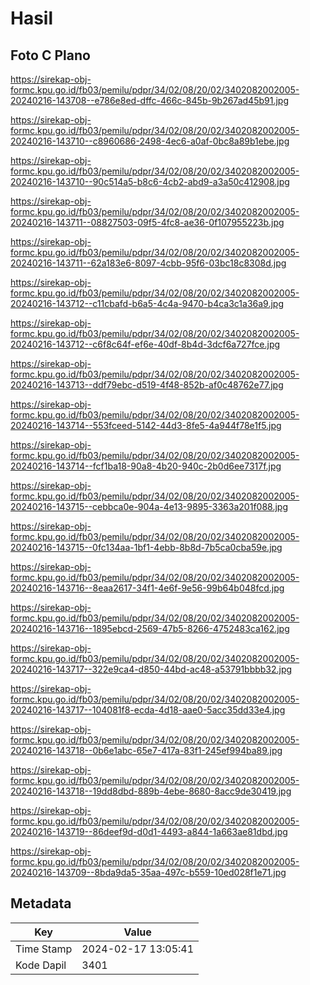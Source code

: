 # Hasil

## Foto C Plano

https://sirekap-obj-formc.kpu.go.id/fb03/pemilu/pdpr/34/02/08/20/02/3402082002005-20240216-143708--e786e8ed-dffc-466c-845b-9b267ad45b91.jpg

https://sirekap-obj-formc.kpu.go.id/fb03/pemilu/pdpr/34/02/08/20/02/3402082002005-20240216-143710--c8960686-2498-4ec6-a0af-0bc8a89b1ebe.jpg

https://sirekap-obj-formc.kpu.go.id/fb03/pemilu/pdpr/34/02/08/20/02/3402082002005-20240216-143710--90c514a5-b8c6-4cb2-abd9-a3a50c412908.jpg

https://sirekap-obj-formc.kpu.go.id/fb03/pemilu/pdpr/34/02/08/20/02/3402082002005-20240216-143711--08827503-09f5-4fc8-ae36-0f107955223b.jpg

https://sirekap-obj-formc.kpu.go.id/fb03/pemilu/pdpr/34/02/08/20/02/3402082002005-20240216-143711--62a183e6-8097-4cbb-95f6-03bc18c8308d.jpg

https://sirekap-obj-formc.kpu.go.id/fb03/pemilu/pdpr/34/02/08/20/02/3402082002005-20240216-143712--c11cbafd-b6a5-4c4a-9470-b4ca3c1a36a9.jpg

https://sirekap-obj-formc.kpu.go.id/fb03/pemilu/pdpr/34/02/08/20/02/3402082002005-20240216-143712--c6f8c64f-ef6e-40df-8b4d-3dcf6a727fce.jpg

https://sirekap-obj-formc.kpu.go.id/fb03/pemilu/pdpr/34/02/08/20/02/3402082002005-20240216-143713--ddf79ebc-d519-4f48-852b-af0c48762e77.jpg

https://sirekap-obj-formc.kpu.go.id/fb03/pemilu/pdpr/34/02/08/20/02/3402082002005-20240216-143714--553fceed-5142-44d3-8fe5-4a944f78e1f5.jpg

https://sirekap-obj-formc.kpu.go.id/fb03/pemilu/pdpr/34/02/08/20/02/3402082002005-20240216-143714--fcf1ba18-90a8-4b20-940c-2b0d6ee7317f.jpg

https://sirekap-obj-formc.kpu.go.id/fb03/pemilu/pdpr/34/02/08/20/02/3402082002005-20240216-143715--cebbca0e-904a-4e13-9895-3363a201f088.jpg

https://sirekap-obj-formc.kpu.go.id/fb03/pemilu/pdpr/34/02/08/20/02/3402082002005-20240216-143715--0fc134aa-1bf1-4ebb-8b8d-7b5ca0cba59e.jpg

https://sirekap-obj-formc.kpu.go.id/fb03/pemilu/pdpr/34/02/08/20/02/3402082002005-20240216-143716--8eaa2617-34f1-4e6f-9e56-99b64b048fcd.jpg

https://sirekap-obj-formc.kpu.go.id/fb03/pemilu/pdpr/34/02/08/20/02/3402082002005-20240216-143716--1895ebcd-2569-47b5-8266-4752483ca162.jpg

https://sirekap-obj-formc.kpu.go.id/fb03/pemilu/pdpr/34/02/08/20/02/3402082002005-20240216-143717--322e9ca4-d850-44bd-ac48-a53791bbbb32.jpg

https://sirekap-obj-formc.kpu.go.id/fb03/pemilu/pdpr/34/02/08/20/02/3402082002005-20240216-143717--104081f8-ecda-4d18-aae0-5acc35dd33e4.jpg

https://sirekap-obj-formc.kpu.go.id/fb03/pemilu/pdpr/34/02/08/20/02/3402082002005-20240216-143718--0b6e1abc-65e7-417a-83f1-245ef994ba89.jpg

https://sirekap-obj-formc.kpu.go.id/fb03/pemilu/pdpr/34/02/08/20/02/3402082002005-20240216-143718--19dd8dbd-889b-4ebe-8680-8acc9de30419.jpg

https://sirekap-obj-formc.kpu.go.id/fb03/pemilu/pdpr/34/02/08/20/02/3402082002005-20240216-143719--86deef9d-d0d1-4493-a844-1a663ae81dbd.jpg

https://sirekap-obj-formc.kpu.go.id/fb03/pemilu/pdpr/34/02/08/20/02/3402082002005-20240216-143709--8bda9da5-35aa-497c-b559-10ed028f1e71.jpg


## Metadata

| Key        | Value               |
| ---------- | ------------------- |
| Time Stamp | 2024-02-17 13:05:41 |
| Kode Dapil | 3401                |



